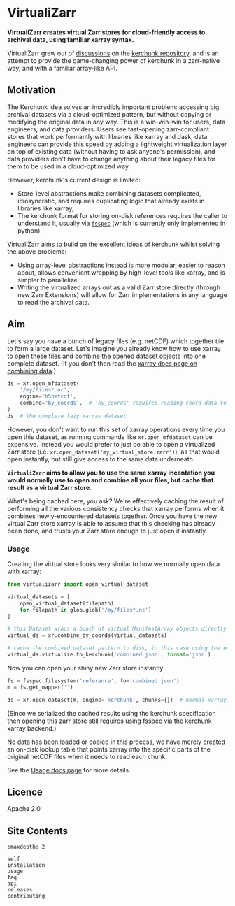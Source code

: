 # VirtualiZarr

**VirtualiZarr creates virtual Zarr stores for cloud-friendly access to archival data, using familiar xarray syntax.**

VirtualiZarr grew out of [discussions](https://github.com/fsspec/kerchunk/issues/377) on the [kerchunk repository](https://github.com/fsspec/kerchunk), and is an attempt to provide the game-changing power of kerchunk in a zarr-native way, and with a familiar array-like API.

## Motivation

The Kerchunk idea solves an incredibly important problem: accessing big archival datasets via a cloud-optimized pattern, but without copying or modifying the original data in any way. This is a win-win-win for users, data engineers, and data providers. Users see fast-opening zarr-compliant stores that work performantly with libraries like xarray and dask, data engineers can provide this speed by adding a lightweight virtualization layer on top of existing data (without having to ask anyone's permission), and data providers don't have to change anything about their legacy files for them to be used in a cloud-optimized way.

However, kerchunk's current design is limited:
- Store-level abstractions make combining datasets complicated, idiosyncratic, and requires duplicating logic that already exists in libraries like xarray,
- The kerchunk format for storing on-disk references requires the caller to understand it, usually via [`fsspec`](https://github.com/fsspec/filesystem_spec) (which is currently only implemented in python).

VirtualiZarr aims to build on the excellent ideas of kerchunk whilst solving the above problems:
- Using array-level abstractions instead is more modular, easier to reason about, allows convenient wrapping by high-level tools like xarray, and is simpler to parallelize,
- Writing the virtualized arrays out as a valid Zarr store directly (through new Zarr Extensions) will allow for Zarr implementations in any language to read the archival data.

## Aim

Let's say you have a bunch of legacy files (e.g. netCDF) which together tile to form a large dataset. Let's imagine you already know how to use xarray to open these files and combine the opened dataset objects into one complete dataset. (If you don't then read the [xarray docs page on combining data](https://docs.xarray.dev/en/stable/user-guide/combining.html).)

```python
ds = xr.open_mfdataset(
    '/my/files*.nc',
    engine='h5netcdf',
    combine='by_coords',  # 'by_coords' requires reading coord data to determine concatenation order
)
ds  # the complete lazy xarray dataset
```

However, you don't want to run this set of xarray operations every time you open this dataset, as running commands like `xr.open_mfdataset` can be expensive. Instead you would prefer to just be able to open a virtualized Zarr store (i.e. `xr.open_dataset('my_virtual_store.zarr')`), as that would open instantly, but still give access to the same data underneath.

**`VirtualiZarr` aims to allow you to use the same xarray incantation you would normally use to open and combine all your files, but cache that result as a virtual Zarr store.**

What's being cached here, you ask? We're effectively caching the result of performing all the various consistency checks that xarray performs when it combines newly-encountered datasets together. Once you have the new virtual Zarr store xarray is able to assume that this checking has already been done, and trusts your Zarr store enough to just open it instantly.

### Usage

Creating the virtual store looks very similar to how we normally open data with xarray:

```python
from virtualizarr import open_virtual_dataset

virtual_datasets = [
    open_virtual_dataset(filepath)
    for filepath in glob.glob('/my/files*.nc')
]

# this Dataset wraps a bunch of virtual ManifestArray objects directly
virtual_ds = xr.combine_by_coords(virtual_datasets)

# cache the combined dataset pattern to disk, in this case using the existing kerchunk specification for reference files
virtual_ds.virtualize.to_kerchunk('combined.json', format='json')
```

Now you can open your shiny new Zarr store instantly:

```python
fs = fsspec.filesystem('reference', fo='combined.json')
m = fs.get_mapper('')

ds = xr.open_dataset(m, engine='kerchunk', chunks={})  # normal xarray.Dataset object, wrapping dask/numpy arrays etc.
```

(Since we serialized the cached results using the kerchunk specification then opening this zarr store still requires using fsspec via the kerchunk xarray backend.)

No data has been loaded or copied in this process, we have merely created an on-disk lookup table that points xarray into the specific parts of the original netCDF files when it needs to read each chunk.

See the [Usage docs page](#usage) for more details.

## Licence

Apache 2.0

## Site Contents

```{toctree}
:maxdepth: 2

self
installation
usage
faq
api
releases
contributing
```
